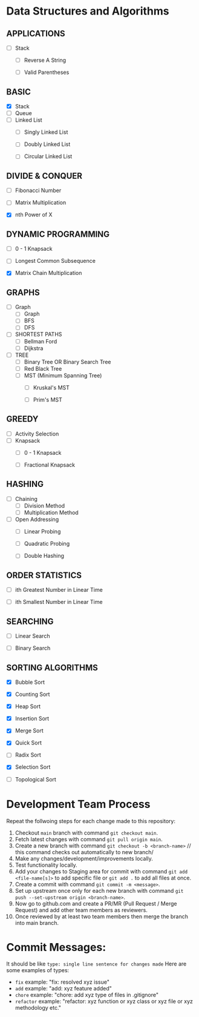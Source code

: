 # Data Structures and Algorithms

## APPLICATIONS
- [ ] Stack
    - [ ] Reverse A String
    - [ ] Valid Parentheses


## BASIC
- [x] Stack
- [ ] Queue
- [ ] Linked List
    - [ ] Singly Linked List
    - [ ] Doubly Linked List
    - [ ] Circular Linked List


## DIVIDE & CONQUER
- [ ] Fibonacci Number
- [ ] Matrix Multiplication
- [x] nth Power of X


## DYNAMIC PROGRAMMING
- [ ] 0 - 1 Knapsack
- [ ] Longest Common Subsequence
- [x] Matrix Chain Multiplication


## GRAPHS
- [ ] Graph
    - [ ] Graph
    - [ ] BFS
    - [ ] DFS

- [ ] SHORTEST PATHS
    - [ ] Bellman Ford
    - [ ] Dijkstra

- [ ] TREE
    - [ ] Binary Tree OR Binary Search Tree
    - [ ] Red Black Tree
    - [ ] MST (Minimum Spanning Tree)
        - [ ] Kruskal's MST
        - [ ] Prim's MST


## GREEDY
- [ ] Activity Selection
- [ ] Knapsack
    - [ ] 0 - 1 Knapsack
    - [ ] Fractional Knapsack


## HASHING
- [ ] Chaining
    - [ ] Division Method
    - [ ] Multiplication Method
- [ ] Open Addressing
    - [ ] Linear Probing
    - [ ] Quadratic Probing
    - [ ] Double Hashing


## ORDER STATISTICS
- [ ] ith Greatest Number in Linear Time
- [ ] ith Smallest Number in Linear Time


## SEARCHING
- [ ] Linear Search
- [ ] Binary Search


## SORTING ALGORITHMS
- [x] Bubble Sort
- [x] Counting Sort
- [x] Heap Sort
- [x] Insertion Sort
- [x] Merge Sort
- [x] Quick Sort
- [ ] Radix Sort
- [x] Selection Sort
- [ ] Topological Sort





# Development Team Process
Repeat the follwoing steps for each change made to this repository:
1. Checkout `main` branch with command `git checkout main`.
2. Fetch latest changes with command `git pull origin main`.
3. Create a new branch with command `git checkout -b <branch-name>` // this command checks out automatically to new branch/
4. Make any changes/development/improvements locally.
5. Test functionality locally.
6. Add your changes to Staging area for commit with command `git add <file-name[s]>` to add specific file or `git add .` to add all files at once.
7. Create a commit with command `git commit -m <message>`. 
8. Set up upstream once only for each new branch with command `git push --set-upstream origin <branch-name>`.
9. Now go to github.com and create a PR/MR (Pull Request / Merge Request) and add other team members as reviewers.
10. Once reviewed by at least two team members then merge the branch into main branch.


# Commit Messages:
It should be like `type: single line sentence for changes made`
Here are some examples of types:
* `fix` example: "fix: resolved xyz issue"
* `add` example: "add: xyz feature added"
* `chore` example: "chore: add xyz type of files in .gitignore"
* `refactor` example: "refactor: xyz function or xyz class or xyz file or xyz methodology etc."
